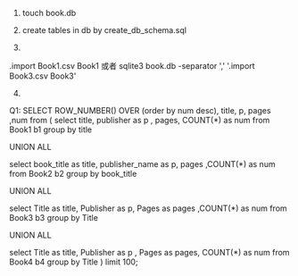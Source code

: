 1. touch book.db

2. create tables in db by create_db_schema.sql

3.
.import Book1.csv Book1
或者
sqlite3 book.db -separator ',' '.import Book3.csv Book3'



4. 
Q1:
SELECT ROW_NUMBER() OVER (order by num desc), title, p, pages ,num from 
(
select title, publisher as p , pages,  COUNT(*) as num from Book1 b1 
group by title 

UNION ALL

select book_title as title, publisher_name as p, pages ,COUNT(*) as num from Book2 b2
group by book_title 

UNION ALL

select Title as title, Publisher as p, Pages as pages ,COUNT(*) as num from Book3 b3 
group by Title 

UNION ALL

select Title as title, Publisher as p , Pages as pages, COUNT(*) as num from Book4 b4 
group by Title
)
 limit 100;

